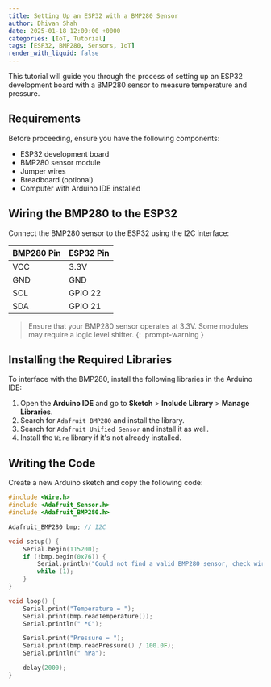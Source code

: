 ```yaml
---
title: Setting Up an ESP32 with a BMP280 Sensor
author: Dhivan Shah
date: 2025-01-18 12:00:00 +0000
categories: [IoT, Tutorial]
tags: [ESP32, BMP280, Sensors, IoT]
render_with_liquid: false
---
```


This tutorial will guide you through the process of setting up an ESP32 development board with a BMP280 sensor to measure temperature and pressure.

## Requirements

Before proceeding, ensure you have the following components:

- ESP32 development board
- BMP280 sensor module
- Jumper wires
- Breadboard (optional)
- Computer with Arduino IDE installed

## Wiring the BMP280 to the ESP32

Connect the BMP280 sensor to the ESP32 using the I2C interface:

| BMP280 Pin | ESP32 Pin |
|-----------|----------|
| VCC       | 3.3V     |
| GND       | GND      |
| SCL       | GPIO 22  |
| SDA       | GPIO 21  |

> Ensure that your BMP280 sensor operates at 3.3V. Some modules may require a logic level shifter.
{: .prompt-warning }

## Installing the Required Libraries

To interface with the BMP280, install the following libraries in the Arduino IDE:

1. Open the **Arduino IDE** and go to **Sketch** > **Include Library** > **Manage Libraries**.
2. Search for `Adafruit BMP280` and install the library.
3. Search for `Adafruit Unified Sensor` and install it as well.
4. Install the `Wire` library if it's not already installed.

## Writing the Code

Create a new Arduino sketch and copy the following code:

```cpp
#include <Wire.h>
#include <Adafruit_Sensor.h>
#include <Adafruit_BMP280.h>

Adafruit_BMP280 bmp; // I2C

void setup() {
    Serial.begin(115200);
    if (!bmp.begin(0x76)) {
        Serial.println("Could not find a valid BMP280 sensor, check wiring!");
        while (1);
    }
}

void loop() {
    Serial.print("Temperature = ");
    Serial.print(bmp.readTemperature());
    Serial.println(" *C");

    Serial.print("Pressure = ");
    Serial.print(bmp.readPressure() / 100.0F);
    Serial.println(" hPa");

    delay(2000);
}
